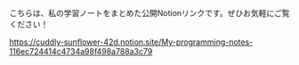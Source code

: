 <!--
This is a repository to showcase what I have been doing on days without GitHub commits!

Here is a public Notion link with some of my study notes compiled into one: 
-->

こちらは、私の学習ノートをまとめた公開Notionリンクです。ぜひお気軽にご覧ください！

https://cuddly-sunflower-42d.notion.site/My-programming-notes-116ec724414c4734a98f498a788a3c79
